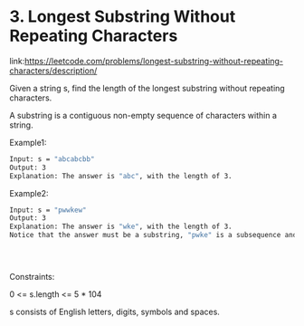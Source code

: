 
# 3. Longest Substring Without Repeating Characters










link:https://leetcode.com/problems/longest-substring-without-repeating-characters/description/

Given a string s, find the length of the longest 
substring
 without repeating characters.

 A substring is a contiguous non-empty sequence of characters within a string.




Example1:
```bash
Input: s = "abcabcbb"
Output: 3
Explanation: The answer is "abc", with the length of 3.


```

Example2:
```bash
Input: s = "pwwkew"
Output: 3
Explanation: The answer is "wke", with the length of 3.
Notice that the answer must be a substring, "pwke" is a subsequence and not a substring.
 




```









Constraints:

0 <= s.length <= 5 * 104


s consists of English letters, digits, symbols and spaces.

